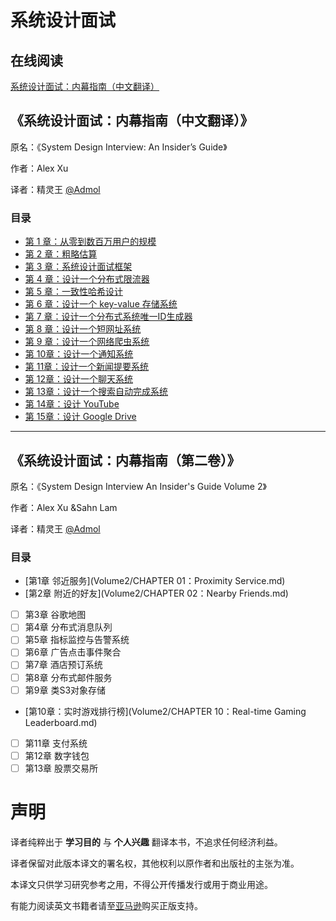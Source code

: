 # 系统设计面试

## 在线阅读
[系统设计面试：内幕指南（中文翻译）](https://learning-guide.gitbook.io/system-design-interview)



## 《系统设计面试：内幕指南（中文翻译）》
原名：《System Design Interview: An Insider’s Guide》

作者：Alex Xu

译者：精灵王 [@Admol](https://github.com/Admol)

### 目录

* [第 1 章：从零到数百万用户的规模](<CHAPTER 01：SCALE FROM ZERO TO MILLIONS OF USERS.md>)
* [第 2 章：粗略估算](<CHAPTER 02：BACK-OF-THE-ENVELOPE ESTIMATION.md>)
* [第 3 章：系统设计面试框架](<CHAPTER 03：A FRAMEWORK FOR SYSTEM DESIGN INTERVIEWS.md>)
* [第 4 章：设计一个分布式限流器](<CHAPTER 04：DESIGN A RATE LIMITER.md>)
* [第 5 章：一致性哈希设计](<CHAPTER 05：DESIGN CONSISTENT HASHING.md>)
* [第 6 章：设计一个 key-value 存储系统](<CHAPTER 06：DESIGN A KEY-VALUE STORE.md>)
* [第 7 章：设计一个分布式系统唯一ID生成器](<CHAPTER 07：DESIGN A UNIQUE ID GENERATOR IN DISTRIBUTED SYSTEMS.md>)
* [第 8 章：设计一个短网址系统](<CHAPTER 08：DESIGN A URL SHORTENER.md>)
* [第 9 章：设计一个网络爬虫系统](<CHAPTER 09：DESIGN A WEB CRAWLER.md>)
* [第 10章：设计一个通知系统](<CHAPTER 10：DESIGN A NOTIFICATION SYSTEM.md>)
* [第 11章：设计一个新闻提要系统](<CHAPTER 11：DESIGN A NEWS FEED SYSTEM.md>)
* [第 12章：设计一个聊天系统](<CHAPTER 12：DESIGN A CHAT SYSTEM.md>)
* [第 13章：设计一个搜索自动完成系统](<CHAPTER 13：DESIGN A SEARCH AUTOCOMPLETE SYSTEM.md>)
* [第 14章：设计 YouTube](<CHAPTER 14：DESIGN YOUTUBE.md>)
* [第 15章：设计 Google Drive](<CHAPTER 15：DESIGN GOOGLE DRIVE.md>)

***

## 《系统设计面试：内幕指南（第二卷）》
原名：《System Design Interview An Insider's Guide Volume 2》

作者：Alex Xu &Sahn Lam

译者：精灵王 [@Admol](https://github.com/Admol)

### 目录
- [第1章 邻近服务](Volume2/CHAPTER 01：Proximity Service.md)
- [第2章 附近的好友](Volume2/CHAPTER 02：Nearby Friends.md)
- [ ] 第3章 谷歌地图
- [ ] 第4章 分布式消息队列
- [ ] 第5章 指标监控与告警系统
- [ ] 第6章 广告点击事件聚合
- [ ] 第7章 酒店预订系统
- [ ] 第8章 分布式邮件服务
- [ ] 第9章 类S3对象存储
- [第10章：实时游戏排行榜](Volume2/CHAPTER 10：Real-time Gaming Leaderboard.md)
- [ ] 第11章 支付系统
- [ ] 第12章 数字钱包
- [ ] 第13章 股票交易所

# 声明

译者纯粹出于 **学习目的** 与 **个人兴趣** 翻译本书，不追求任何经济利益。

译者保留对此版本译文的署名权，其他权利以原作者和出版社的主张为准。

本译文只供学习研究参考之用，不得公开传播发行或用于商业用途。

有能力阅读英文书籍者请至[亚马逊](https://www.amazon.com/System-Design-Interview-insiders-Second/dp/B08CMF2CQF)购买正版支持。
